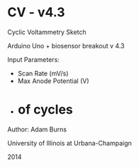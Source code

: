 CV - v4.3
=============

Cyclic Voltammetry Sketch

Arduino Uno + biosensor breakout v 4.3

Input Parameters:
 - Scan Rate (mV/s)
 - Max Anode Potential (V)
 - # of cycles

Author: Adam Burns

University of Illinois at Urbana-Champaign

2014
